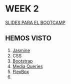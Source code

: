 <h1>WEEK 2</h1>

<a href="https://skylabcoders.github.io/bootcamp-julio2017/?full#html5">SLIDES PARA EL BOOTCAMP</a>

<h2>HEMOS VISTO</h2>

<ol>
    <li><a href="">Jasmine</a></li>
    <li>CSS</li>
    <li><a href="https://github.com/jovihu10/skylab_bootcamp2017/blob/master/COURSE/week2/bootstrap.md">Bootstrap</a></li>
    <li><a href="https://github.com/jovihu10/skylab_bootcamp2017/blob/master/COURSE/week2/mediaqueries.md">Media Queries</a></li>
    <li><a href="https://github.com/jovihu10/skylab_bootcamp2017/blob/master/COURSE/week2/flexbox.md">FlexBox</a></li>
    <li></li>
</ol>